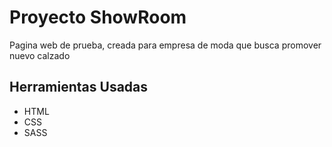 <h1>Proyecto ShowRoom</h1>

<p>Pagina web de prueba, creada para empresa de moda que busca promover nuevo calzado</p>

<h2>Herramientas Usadas</h2>
<ul>
  <li>HTML</li>
  <li>CSS</li>
  <li>SASS</li>
</ul>
